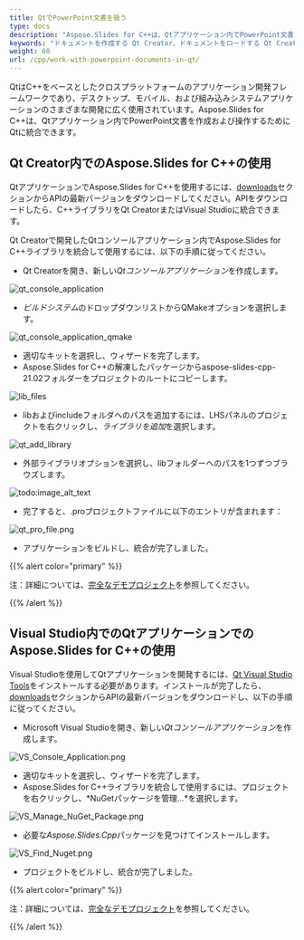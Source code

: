 ```yaml
---
title: QtでPowerPoint文書を扱う
type: docs
description: "Aspose.Slides for C++は、Qtアプリケーション内でPowerPoint文書を作成および操作するためにQtに統合できます。"
keywords: "ドキュメントを作成する Qt Creator、ドキュメントをロードする Qt Creator、Qt CreatorでAspose C++を使用する、Aspose C++でドキュメントをロードする、Aspose.Slides C++でサポートされるフォーマットをロードする"
weight: 60
url: /cpp/work-with-powerpoint-documents-in-qt/
---
```


QtはC++をベースとしたクロスプラットフォームのアプリケーション開発フレームワークであり、デスクトップ、モバイル、および組み込みシステムアプリケーションのさまざまな開発に広く使用されています。Aspose.Slides for C++は、Qtアプリケーション内でPowerPoint文書を作成および操作するためにQtに統合できます。

## Qt Creator内でのAspose.Slides for C++の使用

QtアプリケーションでAspose.Slides for C++を使用するには、[downloads](https://downloads.aspose.com/slides/cpp)セクションからAPIの最新バージョンをダウンロードしてください。APIをダウンロードしたら、C++ライブラリをQt CreatorまたはVisual Studioに統合できます。

Qt Creatorで開発したQtコンソールアプリケーション内でAspose.Slides for C++ライブラリを統合して使用するには、以下の手順に従ってください。

- Qt Creatorを開き、新しい*Qtコンソールアプリケーション*を作成します。

![qt_console_application](qt-console-application.png)

- *ビルドシステム*のドロップダウンリストからQMakeオプションを選択します。

![qt_console_application_qmake](qt-console-application-qmake.png)

- 適切なキットを選択し、ウィザードを完了します。
- Aspose.Slides for C++の解凍したパッケージからaspose-slides-cpp-21.02フォルダーをプロジェクトのルートにコピーします。

![lib_files](aspose.slides-lib-files.png)

- libおよびincludeフォルダへのパスを追加するには、LHSパネルのプロジェクトを右クリックし、*ライブラリを追加*を選択します。

![qt_add_library](qt_add_library.png)

- 外部ライブラリオプションを選択し、libフォルダーへのパスを1つずつブラウズします。

![todo:image_alt_text](qt-add-external-library.png)

- 完了すると、.proプロジェクトファイルに以下のエントリが含まれます：

![qt_pro_file.png](qt-pro-file.png)

- アプリケーションをビルドし、統合が完了しました。

{{% alert color="primary" %}}

注：詳細については、[完全なデモプロジェクト](https://github.com/aspose-slides/Aspose.Slides-for-C/tree/master/QtDemos/QtCreator/Qt_AsposeSlides_QMake)を参照してください。

{{% /alert %}}

## Visual Studio内でのQtアプリケーションでのAspose.Slides for C++の使用

Visual Studioを使用してQtアプリケーションを開発するには、[Qt Visual Studio Tools](https://marketplace.visualstudio.com/items?itemName=TheQtCompany.QtVisualStudioTools-19123)をインストールする必要があります。インストールが完了したら、[downloads](https://downloads.aspose.com/slides/cpp)セクションからAPIの最新バージョンをダウンロードし、以下の手順に従ってください。

- Microsoft Visual Studioを開き、新しい*Qtコンソールアプリケーション*を作成します。

![VS_Console_Application.png](vs-console-application.png)

- 適切なキットを選択し、ウィザードを完了します。
- Aspose.Slides for C++ライブラリを統合して使用するには、プロジェクトを右クリックし、*NuGetパッケージを管理...*を選択します。

![VS_Manage_NuGet_Package.png](vs-manage-nuget-package.png)

- 必要な*Aspose.Slides.Cpp*パッケージを見つけてインストールします。

![VS_Find_Nuget.png](vs-find-nuget.png)

- プロジェクトをビルドし、統合が完了しました。

{{% alert color="primary" %}}

注：詳細については、[完全なデモプロジェクト](https://github.com/aspose-slides/Aspose.Slides-for-C/tree/master/QtDemos/Visual%20Studio/Qt_AsposeSlides_VS)を参照してください。

{{% /alert %}}